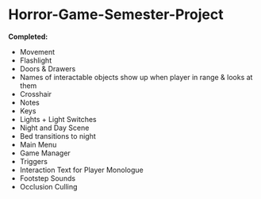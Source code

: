 # Horror-Game-Semester-Project

**Completed:**
- Movement
- Flashlight
- Doors & Drawers
- Names of interactable objects show up when player in range & looks at them
- Crosshair
- Notes
- Keys
- Lights + Light Switches
- Night and Day Scene
- Bed transitions to night
- Main Menu
- Game Manager
- Triggers
- Interaction Text for Player Monologue
- Footstep Sounds
- Occlusion Culling
